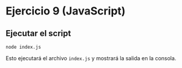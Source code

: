 # Ejercicio 9 (JavaScript)

## Ejecutar el script

```node index.js ```

Esto ejecutará el archivo `index.js` y mostrará la salida en la consola.